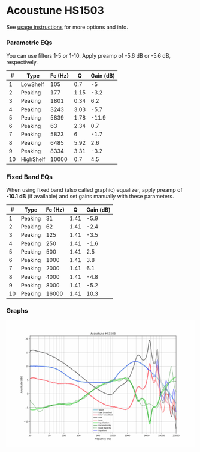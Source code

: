 # Acoustune HS1503
See [usage instructions](https://github.com/jaakkopasanen/AutoEq#usage) for more options and info.

### Parametric EQs
You can use filters 1-5 or 1-10. Apply preamp of -5.6 dB or -5.6 dB, respectively.

|   # | Type      |   Fc (Hz) |    Q |   Gain (dB) |
|-----|-----------|-----------|------|-------------|
|   1 | LowShelf  |       105 | 0.7  |        -5   |
|   2 | Peaking   |       177 | 1.15 |        -3.2 |
|   3 | Peaking   |      1801 | 0.34 |         6.2 |
|   4 | Peaking   |      3243 | 3.03 |        -5.7 |
|   5 | Peaking   |      5839 | 1.78 |       -11.9 |
|   6 | Peaking   |        63 | 2.34 |         0.7 |
|   7 | Peaking   |      5823 | 6    |        -1.7 |
|   8 | Peaking   |      6485 | 5.92 |         2.6 |
|   9 | Peaking   |      8334 | 3.31 |        -3.2 |
|  10 | HighShelf |     10000 | 0.7  |         4.5 |

### Fixed Band EQs
When using fixed band (also called graphic) equalizer, apply preamp of **-10.1 dB** (if available) and set gains manually with these parameters.

|   # | Type    |   Fc (Hz) |    Q |   Gain (dB) |
|-----|---------|-----------|------|-------------|
|   1 | Peaking |        31 | 1.41 |        -5.9 |
|   2 | Peaking |        62 | 1.41 |        -2.4 |
|   3 | Peaking |       125 | 1.41 |        -3.5 |
|   4 | Peaking |       250 | 1.41 |        -1.6 |
|   5 | Peaking |       500 | 1.41 |         2.5 |
|   6 | Peaking |      1000 | 1.41 |         3.8 |
|   7 | Peaking |      2000 | 1.41 |         6.1 |
|   8 | Peaking |      4000 | 1.41 |        -4.8 |
|   9 | Peaking |      8000 | 1.41 |        -5.2 |
|  10 | Peaking |     16000 | 1.41 |        10.3 |

### Graphs
![](./Acoustune%20HS1503.png)
